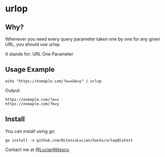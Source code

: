 
# urlop

## Why? 

Whenever you need every query parameter taken one by one for any given URL, you should use urlop.

It stands for: URL One Parameter

## Usage Example

```
echo "https://exmaple.com/?a=x&b=y" | urlop 
```

Output:

```
https://exmaple.com/?a=x
https://exmaple.com/?b=y
```

## Install

You can install using go:

```
go install -v github.com/NitescuLucian/hacks/urlop@latest
```

Contact me at [@LucianNitescu](https://twitter.com/LucianNitescu)
